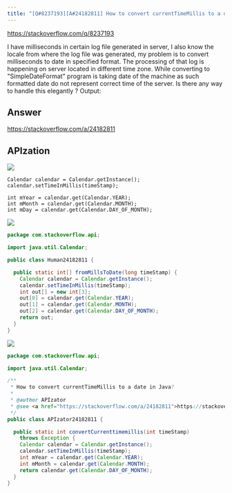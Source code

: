 ```yaml
---
title: "[Q#8237193][A#24182811] How to convert currentTimeMillis to a date in Java?"
---
```


https://stackoverflow.com/q/8237193

I have milliseconds in certain log file generated in server, I also know the locale from where the log file was generated, my problem is to convert milliseconds to date in specified format.
The processing of that log is happening on server located in different time zone. While converting to &quot;SimpleDateFormat&quot; program is taking date of the machine as such formatted date do not represent correct time of the server. Is there any way to handle this elegantly ?
Output:

## Answer

https://stackoverflow.com/a/24182811



## APIzation

<div class="code-3columns-row">

<div class="code-3columns-column">

<div><img src="/stackoverflow.png" /></div>

```plain
Calendar calendar = Calendar.getInstance();
calendar.setTimeInMillis(timeStamp);

int mYear = calendar.get(Calendar.YEAR);
int mMonth = calendar.get(Calendar.MONTH);
int mDay = calendar.get(Calendar.DAY_OF_MONTH);
```

</div>

<div class="code-3columns-column">

<div><img src="/human.png" /></div>

```java
package com.stackoverflow.api;

import java.util.Calendar;

public class Human24182811 {

  public static int[] fromMillsToDate(long timeStamp) {
    Calendar calendar = Calendar.getInstance();
    calendar.setTimeInMillis(timeStamp);
    int out[] = new int[3];
    out[0] = calendar.get(Calendar.YEAR);
    out[1] = calendar.get(Calendar.MONTH);
    out[2] = calendar.get(Calendar.DAY_OF_MONTH);
    return out;
  }
}

```

</div>

<div class="code-3columns-column">

<div><img src="/apizator.png" /></div>

```java
package com.stackoverflow.api;

import java.util.Calendar;

/**
 * How to convert currentTimeMillis to a date in Java?
 *
 * @author APIzator
 * @see <a href="https://stackoverflow.com/a/24182811">https://stackoverflow.com/a/24182811</a>
 */
public class APIzator24182811 {

  public static int convertCurrenttimemillis(int timeStamp)
    throws Exception {
    Calendar calendar = Calendar.getInstance();
    calendar.setTimeInMillis(timeStamp);
    int mYear = calendar.get(Calendar.YEAR);
    int mMonth = calendar.get(Calendar.MONTH);
    return calendar.get(Calendar.DAY_OF_MONTH);
  }
}

```

</div>

</div>